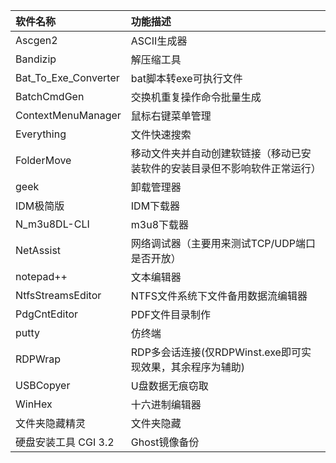 | 软件名称                 | 功能描述                                  |
|:-------------------- |:------------------------------------- |
| Ascgen2              | ASCII生成器                              |
| Bandizip             | 解压缩工具                                 |
| Bat_To_Exe_Converter | bat脚本转exe可执行文件                        |
| BatchCmdGen          | 交换机重复操作命令批量生成                         |
| ContextMenuManager   | 鼠标右键菜单管理                              |
| Everything           | 文件快速搜索                                |
| FolderMove           | 移动文件夹并自动创建软链接（移动已安装软件的安装目录但不影响软件正常运行） |
| geek                 | 卸载管理器                                 |
| IDM极简版               | IDM下载器                                |
| N_m3u8DL-CLI         | m3u8下载器                               |
| NetAssist            | 网络调试器（主要用来测试TCP/UDP端口是否开放）            |
| notepad++            | 文本编辑器                                 |
| NtfsStreamsEditor    | NTFS文件系统下文件备用数据流编辑器                   |
| PdgCntEditor         | PDF文件目录制作                             |
| putty                | 仿终端                                   |
| RDPWrap              | RDP多会话连接(仅RDPWinst.exe即可实现效果，其余程序为辅助) |
| USBCopyer            | U盘数据无痕窃取                              |
| WinHex               | 十六进制编辑器                               |
| 文件夹隐藏精灵              | 文件夹隐藏                                 |
| 硬盘安装工具 CGI 3.2       | Ghost镜像备份                             |
